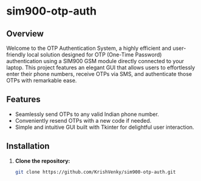 # sim900-otp-auth

## Overview

Welcome to the OTP Authentication System, a highly efficient and user-friendly local solution designed for OTP (One-Time Password) authentication using a SIM900 GSM module directly connected to your laptop. This project features an elegant GUI that allows users to effortlessly enter their phone numbers, receive OTPs via SMS, and authenticate those OTPs with remarkable ease.

## Features

- Seamlessly send OTPs to any valid Indian phone number.
- Conveniently resend OTPs with a new code if needed.
- Simple and intuitive GUI built with Tkinter for delightful user interaction.

## Installation

1. **Clone the repository:**

   ```sh
   git clone https://github.com/KrishVenky/sim900-otp-auth.git
